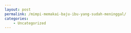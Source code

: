 ```yaml
---
layout: post
permalink: /mimpi-memakai-baju-ibu-yang-sudah-meninggal/
categories:
    - Uncategorized
---
```



